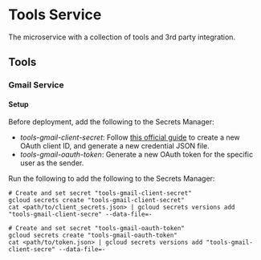 # Tools Service

The microservice with a collection of tools and 3rd party integration.

## Tools

### Gmail Service

#### Setup

Before deployment, add the following to the Secrets Manager:
- *tools-gmail-client-secret*: Follow [this official guide](https://developers.google.com/gmail/api/quickstart/python#authorize_credentials_for_a_desktop_application) to create a new OAuth client ID, and generate a new credential JSON file.
- *tools-gmail-oauth-token*: Generate a new OAuth token for the specific user as the sender.


Run the following to add the following to the Secrets Manager:
```
# Create and set secret "tools-gmail-client-secret"
gcloud secrets create "tools-gmail-client-secret"
cat <path/to/client_secrets.json> | gcloud secrets versions add "tools-gmail-client-secre" --data-file=-

# Create and set secret "tools-gmail-oauth-token"
gcloud secrets create "tools-gmail-oauth-token"
cat <path/to/token.json> | gcloud secrets versions add "tools-gmail-client-secre" --data-file=-
```
